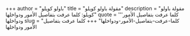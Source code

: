 +++
author = "باولو كويلو"
title = "مقولة باولو كويلو"
description = "مقولة باولو كويلو: كلما عرفت بتفاصيل الأمور ودواخلها"
quote = '''كلما عرفت بتفاصيل الأمور ودواخلها
slug = "كلما-عرفت-بتفاصيل-الأمور-ودواخلها"
+++
كلما عرفت بتفاصيل الأمور ودواخلها
